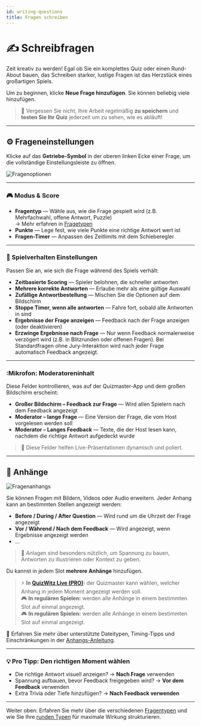 ```yaml
---
id: writing-questions
title: Fragen schreiben
---
```


# ✍️ Schreibfragen

Zeit kreativ zu werden! Egal ob Sie ein komplettes Quiz oder einen Rund-About bauen, das Schreiben starker, lustige Fragen ist das Herzstück eines großartigen Spiels.

Um zu beginnen, klicke **Neue Frage hinzufügen**. Sie können beliebig viele hinzufügen.

> 💾 Vergessen Sie nicht, Ihre Arbeit regelmäßig **zu speichern** und **testen Sie Ihr Quiz** jederzeit um zu sehen, wie es abläuft!

---

## ⚙️ Frageneinstellungen

Klicke auf das **Getriebe-Symbol** in der oberen linken Ecke einer Frage, um die vollständige Einstellungsleiste zu öffnen.

![Fragenoptionen](/images/question-options.png)

---

### 🎮 Modus & Score

- **Fragentyp** — Wähle aus, wie die Frage gespielt wird (z.B. Mehrfachwahl, offene Antwort, Puzzle)\
  → Mehr erfahren in [Fragetypen](../question-types/000-question-types.md)
- **Punkte** — Lege fest, wie viele Punkte eine richtige Antwort wert ist
- **Fragen-Timer** — Anpassen des Zeitlimits mit dem Schieberegler

---

### 🧩 Spielverhalten Einstellungen

Passen Sie an, wie sich die Frage während des Spiels verhält:

- **Zeitbasierte Scoring** — Spieler belohnen, die schneller antworten
- **Mehrere korrekte Antworten** — Erlaube mehr als eine gültige Auswahl
- **Zufällige Antwortbestellung** — Mischen Sie die Optionen auf dem Bildschirm
- **Stoppe Timer, wenn alle antworten** — Fahre fort, sobald alle Antworten in sind
- **Ergebnisse der Frage anzeigen** — Feedback nach der Frage anzeigen (oder deaktivieren)
- **Erzwinge Ergebnisse nach Frage** — Nur wenn Feedback normalerweise verzögert wird (z.B. in Blitzrunden oder offenen Fragen). Bei Standardfragen ohne Jury-Interaktion wird nach jeder Frage automatisch Feedback angezeigt.

---

### :Mikrofon: Moderatoreninhalt

Diese Felder kontrollieren, was auf der Quizmaster-App und dem großen Bildschirm erscheint:

- **Großer Bildschirm – Feedback zur Frage** — Wird allen Spielern nach dem Feedback angezeigt
- **Moderator – lange Frage** — Eine Version der Frage, die vom Host vorgelesen werden soll
- **Moderator – Langes Feedback** — Texte, die der Host lesen kann, nachdem die richtige Antwort aufgedeckt wurde

> 📝 Diese Felder helfen Live-Präsentationen dynamisch und poliert.

---

## 📎 Anhänge

![Fragenanhangs](/images/question-attachments.png)

Sie können Fragen mit Bildern, Videos oder Audio erweitern. Jeder Anhang kann an bestimmten Stellen angezeigt werden:

- **Before / During / After Question** — Wird rund um die Uhrzeit der Frage angezeigt
- **Vor / Während / Nach dem Feedback** — Wird angezeigt, wenn Ergebnisse angezeigt werden
- ...

> 🧠 Anlagen sind besonders nützlich, um Spannung zu bauen, Antworten zu illustrieren oder Kontext zu geben.

Du kannst in jedem Slot **mehrere Anhänge** hinzufügen.

> ⚡ **In [QuizWitz Live (PRO)](../quizmaster/001-introduction.md):** der Quizmaster kann wählen, welcher Anhang in jedem Moment angezeigt werden soll.\
> 🎮 **In regulären Spielen:** werden alle Anhänge in einem bestimmten Slot auf einmal angezeigt.\
> 🎮 **In regulären Spielen:** werden alle Anhänge in einem bestimmten Slot auf einmal angezeigt.

📘 Erfahren Sie mehr über unterstützte Dateitypen, Timing-Tipps und Einschränkungen in der [Anhangs-Anleitung](../editor/006-attachments.md).

---

### 💡 Pro Tipp: Den richtigen Moment wählen

- Die richtige Antwort visuell anzeigen? → **Nach Frage** verwenden
- Spannung aufbauen, bevor Feedback freigegeben wird? → **Vor dem Feedback** verwenden
- Extra Trivia oder Tiefe hinzufügen? → **Nach Feedback verwenden**

---

Weiter oben: Erfahren Sie mehr über die verschiedenen [Fragentypen](../question-types/000-question-types.md) und wie Sie Ihre [runden Typen](../round-types/000-round-types.md) für maximale Wirkung strukturieren.
